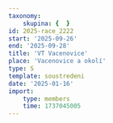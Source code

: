 ```yaml
---
taxonomy:
    skupina: {  }
id: 2025-race_2222
start: '2025-09-26'
end: '2025-09-28'
title: 'VT Vacenovice'
place: 'Vacenovice a okolí'
type: S
template: soustredeni
date: '2025-01-16'
import:
    type: members
    time: 1737045005
---
```


